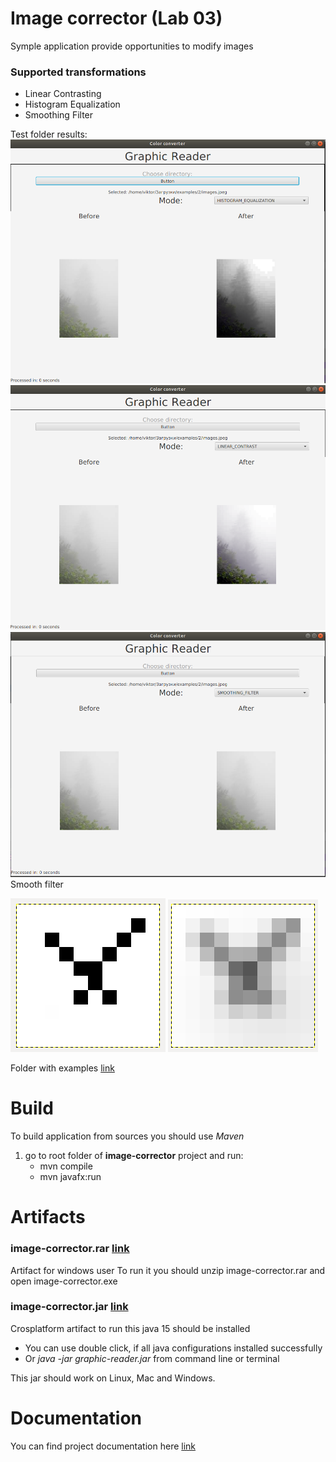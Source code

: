 # Image corrector (Lab 03)
Symple application provide opportunities to modify images
### Supported transformations
* Linear Contrasting
* Histogram Equalization
* Smoothing Filter


Test folder results:
![](https://github.com/ViktorHi/kg-lab03/blob/master/doc/img/histogram.png)
![](https://github.com/ViktorHi/kg-lab03/blob/master/doc/img/linear.png)
![](https://github.com/ViktorHi/kg-lab03/blob/master/doc/img/smoothing.png)
Smooth filter

![before transformation](https://github.com/ViktorHi/kg-lab03/blob/master/doc/img/examples/3/source.png "before")
![after transformation](https://github.com/ViktorHi/kg-lab03/blob/master/doc/img/examples/3/smooth.png "after")


Folder with examples [link](https://github.com/ViktorHi/kg-lab03/tree/master/doc/img/examples)
# Build 
To build application from sources you should use *Maven* 

1. go to root folder of **image-corrector** project and run: 
    * mvn compile
    * mvn javafx:run

# Artifacts
### image-corrector.rar [link](https://github.com/ViktorHi/kg-lab03/tree/master/artifact/crossplatform)
Artifact for windows user
To run it you should unzip image-corrector.rar and open image-corrector.exe

### image-corrector.jar [link](https://github.com/ViktorHi/kg-lab03/tree/master/artifact/win)
Crosplatform artifact to run this java 15 should be installed
* You can use double click, if all java configurations installed successfully
* Or *java -jar graphic-reader.jar* from command line or terminal 

This jar should work on Linux, Mac and Windows.


# Documentation 
You can find project documentation here [link](https://github.com/ViktorHi/kg-lab03/tree/master/doc)

